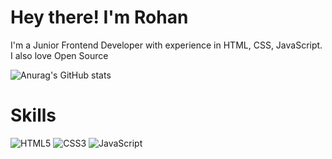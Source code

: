 # Hey there! I'm Rohan

I'm a Junior Frontend Developer with experience in HTML, CSS, JavaScript. I also love Open Source

![Anurag's GitHub stats](https://github-readme-stats.vercel.app/api?username=rohan9454&show_icons=true&theme=noctis_minimus) 

# Skills
![HTML5](https://img.shields.io/badge/html5-%23E34F26.svg?style=for-the-badge&logo=html5&logoColor=white)
![CSS3](https://img.shields.io/badge/css3-%231572B6.svg?style=for-the-badge&logo=css3&logoColor=white)
![JavaScript](https://img.shields.io/badge/javascript-%23323330.svg?style=for-the-badge&logo=javascript&logoColor=%23F7DF1E)
